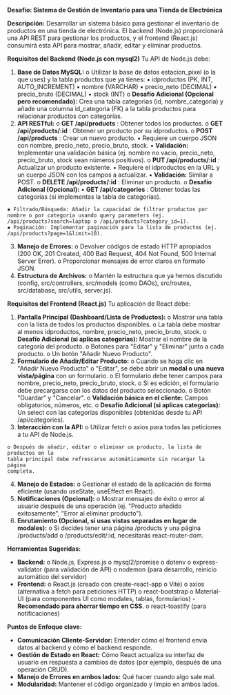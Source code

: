 **Desafío: Sistema de Gestión de Inventario para una Tienda de Electrónica**



**Descripción:** Desarrollar un sistema básico para gestionar el inventario de productos en
una tienda de electrónica. El backend (Node.js) proporcionará una API REST para gestionar
los productos, y el frontend (React.js) consumirá esta API para mostrar, añadir, editar y
eliminar productos.

**Requisitos del Backend (Node.js con mysql2)**
Tu API de Node.js debe:

1. **Base de Datos MySQL:**
    o Utilizar la base de datos estacion_pixel (o la que uses) y la tabla productos
       que ya tienes:
          ▪ idproductos (PK, INT, AUTO_INCREMENT)
          ▪ nombre (VARCHAR)
          ▪ precio_neto (DECIMAL)
          ▪ precio_bruto (DECIMAL)
          ▪ stock (INT)
    o **Desafío Adicional (Opcional pero recomendado):** Crea una tabla categorias
       (id, nombre_categoria) y añade una columna id_categoria (FK) a la tabla
       productos para relacionar productos con categorías.
2. **API RESTful:**
    o **GET /api/products** : Obtener todos los productos.
    o **GET /api/products/:id** : Obtener un producto por su idproductos.
    o **POST /api/products** : Crear un nuevo producto.
       ▪ Requiere un cuerpo JSON con nombre, precio_neto, precio_bruto,
          stock.
       ▪ **Validación:** Implementar una validación básica (ej. nombre no vacío,
          precio_neto, precio_bruto, stock sean números positivos).
    o **PUT /api/products/:id** : Actualizar un producto existente.
       ▪ Requiere el idproductos en la URL y un cuerpo JSON con los campos
          a actualizar.
       ▪ **Validación:** Similar a POST.
    o **DELETE /api/products/:id** : Eliminar un producto.
    o **Desafío Adicional (Opcional):**
       ▪ **GET /api/categories** : Obtener todas las categorías (si implementas la
          tabla de categorías).


```
▪ Filtrado/Búsqueda: Añadir la capacidad de filtrar productos por
nombre o por categoría usando query parameters (ej.
/api/products?search=laptop o /api/products?category_id=1).
▪ Paginación: Implementar paginación para la lista de productos (ej.
/api/products?page=1&limit=10).
```
3. **Manejo de Errores:**
    o Devolver códigos de estado HTTP apropiados (200 OK, 201 Created, 400
       Bad Request, 404 Not Found, 500 Internal Server Error).
    o Proporcionar mensajes de error claros en formato JSON.
4. **Estructura de Archivos:**
    o Mantén la estructura que ya hemos discutido (config, src/controllers,
       src/models (como DAOs), src/routes, src/database, src/utils, server.js).

**Requisitos del Frontend (React.js)**
Tu aplicación de React debe:

1. **Pantalla Principal (Dashboard/Lista de Productos):**
    o Mostrar una tabla con la lista de todos los productos disponibles.
    o La tabla debe mostrar al menos idproductos, nombre, precio_neto,
       precio_bruto, stock.
    o **Desafío Adicional (si aplicas categorías):** Mostrar el nombre de la categoría
       del producto.
    o Botones para "Editar" y "Eliminar" junto a cada producto.
    o Un botón "Añadir Nuevo Producto".
2. **Formulario de Añadir/Editar Producto:**
    o Cuando se haga clic en "Añadir Nuevo Producto" o "Editar", se debe abrir
       un **modal o una nueva vista/página** con un formulario.
    o El formulario debe tener campos para nombre, precio_neto, precio_bruto,
       stock.
    o Si es edición, el formulario debe precargarse con los datos del producto
       seleccionado.
    o Botón "Guardar" y "Cancelar".
    o **Validación básica en el cliente:** Campos obligatorios, números, etc.
    o **Desafío Adicional (si aplicas categorías):** Un select con las categorías
       disponibles (obtenidas desde tu API /api/categories).
3. **Interacción con la API:**
    o Utilizar fetch o axios para todas las peticiones a tu API de Node.js.


```
o Después de añadir, editar o eliminar un producto, la lista de productos en la
tabla principal debe refrescarse automáticamente sin recargar la página
completa.
```
4. **Manejo de Estados:**
    o Gestionar el estado de la aplicación de forma eficiente (usando useState,
       useEffect en React).
5. **Notificaciones (Opcional):**
    o Mostrar mensajes de éxito o error al usuario después de una operación (ej.
       "Producto añadido exitosamente", "Error al eliminar producto").
6. **Enrutamiento (Opcional, si usas vistas separadas en lugar de modales):**
    o Si decides tener una página /products y una página /products/add o
       /products/edit/:id, necesitarás react-router-dom.

**Herramientas Sugeridas:**

- **Backend:**
    o Node.js, Express.js
    o mysql2/promise
    o dotenv
    o express-validator (para validación de API)
    o nodemon (para desarrollo, reinicio automático del servidor)
- **Frontend:**
    o React.js (creado con create-react-app o Vite)
    o axios (alternativa a fetch para peticiones HTTP)
    o react-bootstrap o Material-UI (para componentes UI como modales, tablas,
       formularios) - **Recomendado para ahorrar tiempo en CSS**.
    o react-toastify (para notificaciones)

**Puntos de Enfoque clave:**

- **Comunicación Cliente-Servidor:** Entender cómo el frontend envía datos al backend
    y cómo el backend responde.
- **Gestión de Estado en React:** Cómo React actualiza su interfaz de usuario en
    respuesta a cambios de datos (por ejemplo, después de una operación CRUD).
- **Manejo de Errores en ambos lados:** Qué hacer cuando algo sale mal.
- **Modularidad:** Mantener el código organizado y limpio en ambos lados.


